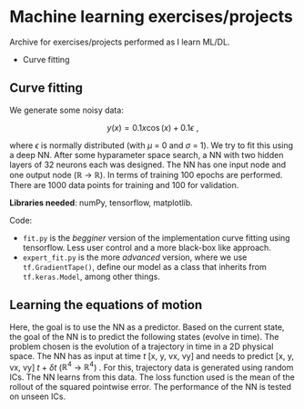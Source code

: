 # Machine learning exercises/projects

Archive for exercises/projects performed as I learn ML/DL.
*  Curve fitting

## Curve fitting

We generate some noisy data:

```math

y(x) = 0.1 x \cos(x) + 0.1\epsilon \,\,,

```

where $\epsilon$ is normally distributed (with $\mu$ = 0 and $\sigma$ = 1). We try to fit this using a deep NN. After some hyparameter space search, a NN with two hidden layers of 32 neurons each was designed. The NN has one input node and one output node ($\mathbb{R}$ $\to$ $\mathbb{R}$). In terms of training 100 epochs are performed. There are 1000 data points for training and 100 for validation. 

**Libraries needed**: numPy, tensorflow, matplotlib.

Code:
* `fit.py` is the *begginer* version of the implementation curve fitting using tensorflow. Less user control and a more black-box like approach.
* `expert_fit.py` is the more *advanced* version, where we use `tf.GradientTape()`, define our model as a class that inherits from `tf.keras.Model`, among other things.


## Learning the equations of motion

Here, the goal is to use the NN as a predictor. Based on the current state, the goal of the NN is to predict the following states (evolve in time). The problem chosen is the evolution of a trajectory in time in a 2D physical space. The NN has as input at time $t$ [x, y, vx, vy] and needs to predict [x, y, vx, vy] $t$ + $\delta t$ ($\mathbb{R}^4$ $\to$ $\mathbb{R}^4$) . For this, trajectory data is generated using random ICs. The NN learns from this data. The loss function used is the mean of the rollout of the squared pointwise error. The performance of the NN is tested on unseen ICs.


